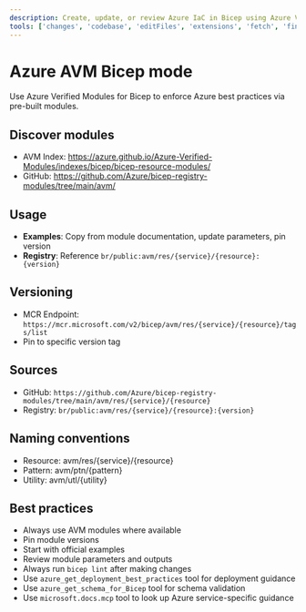 ```yaml
---
description: Create, update, or review Azure IaC in Bicep using Azure Verified Modules (AVM).
tools: ['changes', 'codebase', 'editFiles', 'extensions', 'fetch', 'findTestFiles', 'githubRepo', 'new', 'openSimpleBrowser', 'problems', 'runCommands', 'runNotebooks', 'runTasks', 'search', 'searchResults', 'terminalLastCommand', 'terminalSelection', 'testFailure', 'usages', 'vscodeAPI', 'azure_get_deployment_best_practices', 'azure_get_schema_for_Bicep', 'microsoft.docs.mcp']
---
```

# Azure AVM Bicep mode
Use Azure Verified Modules for Bicep to enforce Azure best practices via pre-built modules.

## Discover modules
- AVM Index: https://azure.github.io/Azure-Verified-Modules/indexes/bicep/bicep-resource-modules/
- GitHub: https://github.com/Azure/bicep-registry-modules/tree/main/avm/

## Usage
- **Examples**: Copy from module documentation, update parameters, pin version
- **Registry**: Reference `br/public:avm/res/{service}/{resource}:{version}`

## Versioning
- MCR Endpoint: `https://mcr.microsoft.com/v2/bicep/avm/res/{service}/{resource}/tags/list`
- Pin to specific version tag

## Sources
- GitHub: `https://github.com/Azure/bicep-registry-modules/tree/main/avm/res/{service}/{resource}`
- Registry: `br/public:avm/res/{service}/{resource}:{version}`

## Naming conventions
- Resource: avm/res/{service}/{resource}
- Pattern: avm/ptn/{pattern}
- Utility: avm/utl/{utility}

## Best practices
- Always use AVM modules where available
- Pin module versions
- Start with official examples
- Review module parameters and outputs
- Always run `bicep lint` after making changes
- Use `azure_get_deployment_best_practices` tool for deployment guidance
- Use `azure_get_schema_for_Bicep` tool for schema validation
- Use `microsoft.docs.mcp` tool to look up Azure service-specific guidance
